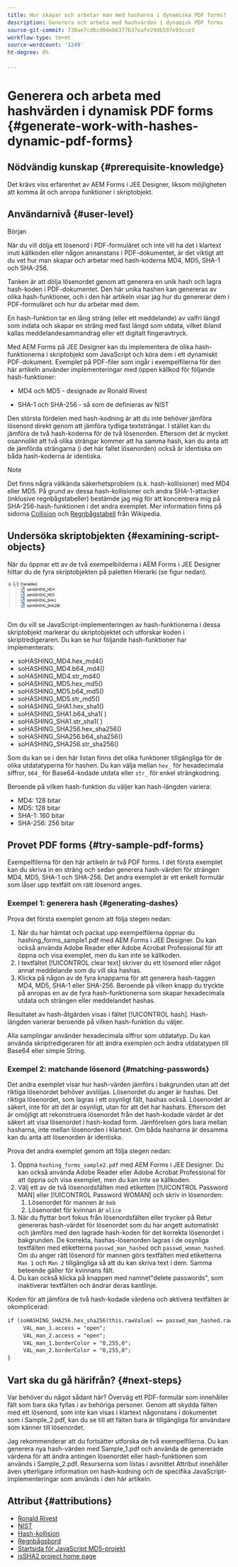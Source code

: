 ```yaml
---
title: Hur skapar och arbetar man med hasharna i dynamiska PDF forms?
description: Generera och arbeta med hashvärden i dynamisk PDF forms
source-git-commit: 730ae7cd6cd04eb6377b37eafe29db597e93cce3
workflow-type: tm+mt
source-wordcount: '1249'
ht-degree: 0%

---
```


# Generera och arbeta med hashvärden i dynamisk PDF forms {#generate-work-with-hashes-dynamic-pdf-forms}


## Nödvändig kunskap {#prerequisite-knowledge}

Det krävs viss erfarenhet av AEM Forms i JEE Designer, liksom möjligheten att komma åt och anropa funktioner i skriptobjekt.

## Användarnivå {#user-level}

Början

När du vill dölja ett lösenord i PDF-formuläret och inte vill ha det i klartext inuti källkoden eller någon annanstans i PDF-dokumentet, är det viktigt att du vet hur man skapar och arbetar med hash-koderna MD4, MD5, SHA-1 och SHA-256.

Tanken är att dölja lösenordet genom att generera en unik hash och lagra hash-koden i PDF-dokumentet. Den här unika hashen kan genereras av olika hash-funktioner, och i den här artikeln visar jag hur du genererar dem i PDF-formuläret och hur du arbetar med dem.

En hash-funktion tar en lång sträng (eller ett meddelande) av valfri längd som indata och skapar en sträng med fast längd som utdata, vilket ibland kallas meddelandesammandrag eller ett digitalt fingeravtryck.

Med AEM Forms på JEE Designer kan du implementera de olika hash-funktionerna i skriptobjekt som JavaScript och köra dem i ett dynamiskt PDF-dokument. Exemplet på PDF-filer som ingår i exempelfilerna för den här artikeln använder implementeringar med öppen källkod för följande hash-funktioner:

* MD4 och MD5 - designade av Ronald Rivest

* SHA-1 och SHA-256 - så som de definieras av NIST

Den största fördelen med hash-kodning är att du inte behöver jämföra lösenord direkt genom att jämföra tydliga textsträngar. I stället kan du jämföra de två hash-koderna för de två lösenorden. Eftersom det är mycket osannolikt att två olika strängar kommer att ha samma hash, kan du anta att de jämförda strängarna (i det här fallet lösenorden) också är identiska om båda hash-koderna är identiska.

>[!NOTE]
>
>Det finns några välkända säkerhetsproblem (s.k. hash-kollisioner) med MD4 eller MD5. På grund av dessa hash-kollisioner och andra SHA-1-attacker (inklusive regnbågstabeller) bestämde jag mig för att koncentrera mig på SHA-256-hash-funktionen i det andra exemplet.  Mer information finns på sidorna [Collision](https://en.wikipedia.org/wiki/Hash_collision) och [Regnbågstabell](https://en.wikipedia.org/wiki/Rainbow_table) från Wikipedia.

## Undersöka skriptobjekten {#examining-script-objects}

När du öppnar ett av de två exempelbilderna i AEM Forms i JEE Designer hittar du de fyra skriptobjekten på paletten Hierarki (se figur nedan).

![Variabler](assets/variables.jpg)

Om du vill se JavaScript-implementeringen av hash-funktionerna i dessa skriptobjekt markerar du skriptobjektet och utforskar koden i skriptredigeraren.  Du kan se hur följande hash-funktioner har implementerats:

* soHASHING_MD4.hex_md4()
* soHASHING_MD4.b64_md4()
* soHASHING_MD4.str_md4()
* soHASHING_MD5.hex_md5()
* soHASHING_MD5.b64_md5()
* soHASHING_MD5.str_md5()
* soHASHING_SHA1.hex_sha1()
* soHASHING_SHA1.b64_sha1( )
* soHASHING_SHA1.str_sha1( )
* soHASHING_SHA256.hex_sha256()
* soHASHING_SHA256.b64_sha256()
* soHASHING_SHA256.str_sha256()

Som du kan se i den här listan finns det olika funktioner tillgängliga för de olika utdatatyperna för hashen. Du kan välja mellan `hex_` för hexadecimala siffror, `b64_` för Base64-kodade utdata eller `str_` för enkel strängkodning.

Beroende på vilken hash-funktion du väljer kan hash-längden variera:

* MD4: 128 bitar
* MD5: 128 bitar
* SHA-1: 160 bitar
* SHA-256: 256 bitar

## Provet PDF forms {#try-sample-pdf-forms}

Exempelfilerna för den här artikeln är två PDF forms. I det första exemplet kan du skriva in en sträng och sedan generera hash-värden för strängen MD4, MD5, SHA-1 och SHA-256.  Det andra exemplet är ett enkelt formulär som låser upp textfält om rätt lösenord anges.

### Exempel 1:  generera hash {#generating-dashes}

Prova det första exemplet genom att följa stegen nedan:

1. När du har hämtat och packat upp exempelfilerna öppnar du hashing_forms_sample1.pdf med AEM Forms i JEE Designer. Du kan också använda Adobe Reader eller Adobe Acrobat Professional för att öppna och visa exemplet, men du kan inte se källkoden.
1. I textfältet [!UICONTROL clear text] skriver du ett lösenord eller något annat meddelande som du vill ska hashas.
1. Klicka på någon av de fyra knapparna för att generera hash-taggen MD4, MD5, SHA-1 eller SHA-256. Beroende på vilken knapp du tryckte på anropas en av de fyra hash-funktionerna som skapar hexadecimala utdata och strängen eller meddelandet hashas.

Resultatet av hash-åtgärden visas i fältet [!UICONTROL hash]. Hash-längden varierar beroende på vilken hash-funktion du väljer.

Alla samplingar använder hexadecimala siffror som utdatatyp. Du kan använda skriptredigeraren för att ändra exemplen och ändra utdatatypen till Base64 eller simple String.

### Exempel 2:  matchande lösenord {#matching-passwords}

Det andra exemplet visar hur hash-värden jämförs i bakgrunden utan att det riktiga lösenordet behöver avslöjas. Lösenordet du anger är hashas. Det riktiga lösenordet, som lagras i ett osynligt fält, hashas också. Lösenordet är säkert, inte för att det är osynligt, utan för att det har hashats. Eftersom det är omöjligt att rekonstruera lösenordet från det hash-kodade värdet är det säkert att visa lösenordet i hash-kodad form. Jämförelsen görs bara mellan hasharna, inte mellan lösenorden i klartext. Om båda hasharna är desamma kan du anta att lösenorden är identiska.

Prova det andra exemplet genom att följa stegen nedan:

1. Öppna `hashing_forms_sample2.pdf` med AEM Forms i JEE Designer. Du kan också använda Adobe Reader eller Adobe Acrobat Professional för att öppna och visa exemplet, men du kan inte se källkoden.
1. Välj ett av de två lösenordsfälten med etiketten [!UICONTROL Password MAN] eller [!UICONTROL Password WOMAN] och skriv in lösenorden:
   1. Lösenordet för mannen är `bob`
   1. Lösenordet för kvinnan är `alice`
1. När du flyttar bort fokus från lösenordsfälten eller trycker på Retur genereras hash-värdet för lösenordet som du har angett automatiskt och jämförs med den lagrade hash-koden för det korrekta lösenordet i bakgrunden. De korrekta, hashas-lösenorden lagras i de osynliga textfälten med etiketterna `passwd_man_hashed` och `passwd_woman_hashed`. Om du anger rätt lösenord för mannen görs textfälten med etiketterna `Man 1` och `Man 2` tillgängliga så att du kan skriva text i dem. Samma beteende gäller för kvinnans fält.
1. Du kan också klicka på knappen med namnet&quot;delete passwords&quot;, som inaktiverar textfälten och ändrar deras kantlinje.

Koden för att jämföra de två hash-kodade värdena och aktivera textfälten är okomplicerad:

```xml
if (soHASHING_SHA256.hex_sha256(this.rawValue) == passwd_man_hashed.rawValue){
     VAL_man_1.access = "open";
     VAL_man_2.access = "open";
     VAL_man_1.borderColor = "0,255,0";
     VAL_man_2.borderColor = "0,255,0";
}
```

## Vart ska du gå härifrån? {#next-steps}

Var behöver du något sådant här? Överväg ett PDF-formulär som innehåller fält som bara ska fyllas i av behöriga personer. Genom att skydda fälten med ett lösenord, som inte kan visas i klartext någonstans i dokumentet som i Sample_2.pdf, kan du se till att fälten bara är tillgängliga för användare som känner till lösenordet.

Jag rekommenderar att du fortsätter utforska de två exempelfilerna.  Du kan generera nya hash-värden med Sample_1.pdf och använda de genererade värdena för att ändra antingen lösenordet eller hash-funktionen som används i Sample_2.pdf.  Resurserna som listas i avsnittet Attribut innehåller även ytterligare information om hash-kodning och de specifika JavaScript-implementeringar som används i den här artikeln.

## Attribut {#attributions}

* [Ronald Rivest](https://en.wikipedia.org/wiki/Ron_Rivest)
* [NIST](https://csrc.nist.gov/projects/cryptographic-standards-and-guidelines)
* [Hash-kollision](https://en.wikipedia.org/wiki/Hash_collision)
* [Regnbågsbord](https://en.wikipedia.org/wiki/Rainbow_table)
* [Startsida för JavaScript MD5-projekt](http://pajhome.org.uk/crypt/md5/)
* [jsSHA2 project home page](https://anmar.eu.org/projects/jssha2/)


